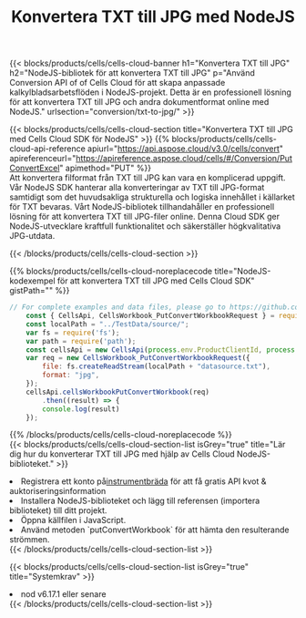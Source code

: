 ﻿---
title:  Konvertera TXT till JPG med NodeJS
description:  Använda Aspose.Cells Cloud SDK för NodeJS för att konvertera en fil i TXT-format till en fil i JPG-format.
kwords: Excel, Convert TXT to JPG, REST, NodeJS
howto: How to convert TXT to JPG using Aspose.Cells Cloud NodeJS library.
---
{{< blocks/products/cells/cells-cloud-banner h1="Konvertera TXT till JPG" h2="NodeJS-bibliotek för att konvertera TXT till JPG" p="Använd Conversion API of of Cells Cloud för att skapa anpassade kalkylbladsarbetsflöden i NodeJS-projekt. Detta är en professionell lösning för att konvertera TXT till JPG och andra dokumentformat online med NodeJS." urlsection="conversion/txt-to-jpg/" >}}

{{< blocks/products/cells/cells-cloud-section title="Konvertera TXT till JPG med Cells Cloud SDK för NodeJS" >}}
{{% blocks/products/cells/cells-cloud-api-reference apiurl="https://api.aspose.cloud/v3.0/cells/convert" apireferenceurl="https://apireference.aspose.cloud/cells/#/Conversion/PutConvertExcel" apimethod="PUT" %}}
<br/>
Att konvertera filformat från TXT till JPG kan vara en komplicerad uppgift. Vår NodeJS SDK hanterar alla konverteringar av TXT till JPG-format samtidigt som det huvudsakliga strukturella och logiska innehållet i källarket för TXT bevaras. Vårt NodeJS-bibliotek tillhandahåller en professionell lösning för att konvertera TXT till JPG-filer online. Denna Cloud SDK ger NodeJS-utvecklare kraftfull funktionalitet och säkerställer högkvalitativa JPG-utdata.

{{< /blocks/products/cells/cells-cloud-section >}}

{{% blocks/products/cells/cells-cloud-noreplacecode title="NodeJS-kodexempel för att konvertera TXT till JPG med Cells Cloud SDK" gistPath="" %}}
 
```js
// For complete examples and data files, please go to https://github.com/aspose-cells-cloud/aspose-cells-cloud-node/
    const { CellsApi, CellsWorkbook_PutConvertWorkbookRequest } = require("asposecellscloud");
    const localPath = "../TestData/source/";
    var fs = require('fs');
    var path = require('path');
    const cellsApi = new CellsApi(process.env.ProductClientId, process.env.ProductClientSecret);
    var req = new CellsWorkbook_PutConvertWorkbookRequest({
        file: fs.createReadStream(localPath + "datasource.txt"),
        format: "jpg",
    });
    cellsApi.cellsWorkbookPutConvertWorkbook(req)
        .then((result) => {
        console.log(result)
    });
```
 
{{% /blocks/products/cells/cells-cloud-noreplacecode %}}
<br/>
{{< blocks/products/cells/cells-cloud-section-list isGrey="true" title="Lär dig hur du konverterar TXT till JPG med hjälp av Cells Cloud NodeJS-biblioteket." >}}
<li> Registrera ett konto på<a href="https://dashboard.aspose.cloud/">instrumentbräda</a> för att få gratis API kvot & auktoriseringsinformation</li>
<li>Installera NodeJS-biblioteket och lägg till referensen (importera biblioteket) till ditt projekt.</li>
<li>Öppna källfilen i JavaScript.</li>
<li>Använd metoden `putConvertWorkbook` för att hämta den resulterande strömmen.</li>
{{< /blocks/products/cells/cells-cloud-section-list >}}

{{< blocks/products/cells/cells-cloud-section-list isGrey="true" title="Systemkrav" >}}
<li>nod v6.17.1 eller senare</li>
{{< /blocks/products/cells/cells-cloud-section-list >}}
